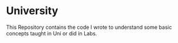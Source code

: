 # University
This Repository contains the code I wrote to understand some basic concepts taught in Uni or did in Labs.

